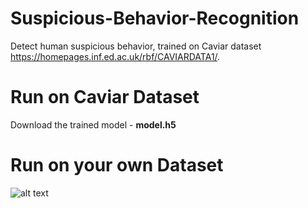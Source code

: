 # Suspicious-Behavior-Recognition
Detect human suspicious behavior, trained on Caviar dataset https://homepages.inf.ed.ac.uk/rbf/CAVIARDATA1/.


# Run on Caviar Dataset
Download the trained model - **model.h5**

# Run on your own Dataset


![alt text](https://github.com/sodi16/Suspicious-Behavior-Recognition/suspicious_frame.png)

